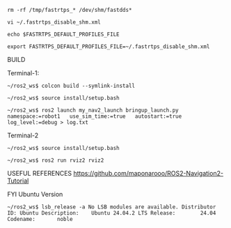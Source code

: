 `rm -rf /tmp/fastrtps_* /dev/shm/fastdds*`

`vi ~/.fastrtps_disable_shm.xml`

`echo $FASTRTPS_DEFAULT_PROFILES_FILE`

`export FASTRTPS_DEFAULT_PROFILES_FILE=~/.fastrtps_disable_shm.xml`

BUILD

Terminal-1:

`~/ros2_ws$ colcon build --symlink-install`

`~/ros2_ws$ source install/setup.bash`

`~/ros2_ws$ ros2 launch my_nav2_launch bringup_launch.py  namespace:=robot1   use_sim_time:=true   autostart:=true   log_level:=debug > log.txt`

Terminal-2

`~/ros2_ws$ source install/setup.bash`

`~/ros2_ws$ ros2 run rviz2 rviz2`

USEFUL REFERENCES
https://github.com/maponarooo/ROS2-Navigation2-Tutorial

FYI Ubuntu Version

`~/ros2_ws$ lsb_release -a
No LSB modules are available.
Distributor ID: Ubuntu
Description:    Ubuntu 24.04.2 LTS
Release:        24.04
Codename:       noble`